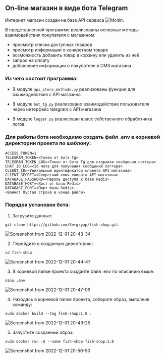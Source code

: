 ## On-line магазин в виде бота Telegram

Интернет магазин создан на базе API сервиса ![Moltin](https://www.moltin.com/).

В представленной программе реализованы основные методы взаимодействия покупателя с магазином:

* просмотр списка доступных товаров
* просмотр информации о конкретном товаре
* возможность добавить товар в корзину или удалить из неё
* запрос на оплату
* добавление информации о покупателе в CMS магазина

### Из чего состоит программа:

* В модуле `api_store_methods.py` реализованы функции для взаимодействия с API магазина

* В модуле `bot_tg.py` реализовано взаимодействие пользователя через интерфейс telegram с API магазина

* В модуле `logger.py` реализован класс собственного обработчика логов


### Для работы бота необходимо создать файл .env в корневой директории проекта по шаблону:

```
ACCESS_TOKEN=1
TELEGRAM_TOKEN=<Токен от бота Tg>
TELEGRAM_TOKEN_LOG=<Токен от бота Tg для отправки сообщения логгера>
CHAT_ID_LOG=<Id чата для получения сообщений логгера>
CLIENT_ID=<Уникальный идентификатор клиента API магазина>
CLIENT_SECRET=<Секретный ключ клиента API магазина>
DATABASE_PASSWORD=<Пароль доступа к базе Redis>
DATABASE_HOST=<Хост от базы Redis>
DATABASE_PORT=<Порт базы Redis>
<Важно! Пустая строка в конце файла>
```

### Порядок установки бота:

1. Загрузите данные:

```
git clone https://github.com/Sergryap/fish-shop.git
```
![Screenshot from 2022-12-01 20-43-34](https://user-images.githubusercontent.com/99894266/205098423-0c6f9745-be6c-4e60-8322-71b292d5c9df.png)

2. Перейдите в созданную директорию:

```
cd fish-shop
```
![Screenshot from 2022-12-01 20-44-47](https://user-images.githubusercontent.com/99894266/205098557-58566d96-f64a-47cb-87b1-f796ca478dcf.png)

3. В корневой папке проекта создайте файл .env по описанию выше:

```
nano .env
```
![Screenshot from 2022-12-01 20-47-09](https://user-images.githubusercontent.com/99894266/205098658-142d043d-af4c-4f3f-a418-33ae3045142e.png)


4. Находясь в корневой папке проекта, соберите образ, выполнив команду:

```
sudo docker build --tag fish-shop:1.0 .
```
![Screenshot from 2022-12-01 20-49-25](https://user-images.githubusercontent.com/99894266/205098769-7d2562b5-3cb8-4aec-93e3-0c6436055c44.png)

5. Запустите созданный образ:

```
sudo docker run -d --name fish-shop fish-shop:1.0
```
![Screenshot from 2022-12-01 20-50-50](https://user-images.githubusercontent.com/99894266/205098857-fe945673-459d-4a38-ac8c-36b26c9b509e.png)
